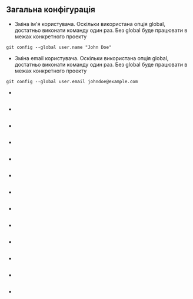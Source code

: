 

## Загальна конфігурація

- Зміна ім'я користувача. Оскільки використана опція global, достатньо виконати команду один раз. Без global буде працювати в межах конкретного проекту
~~~
git config --global user.name "John Doe"
~~~

- Зміна email користувача. Оскільки використана опція global, достатньо виконати команду один раз. Без global буде працювати в межах конкретного проекту
~~~
git config --global user.email johndoe@example.com
~~~

- 
~~~

~~~

- 
~~~

~~~

- 
~~~

~~~

- 
~~~

~~~

- 
~~~

~~~

- 
~~~

~~~

- 
~~~

~~~

- 
~~~

~~~

- 
~~~

~~~

- 
~~~

~~~

- 
~~~

~~~

- 
~~~

~~~

- 
~~~

~~~